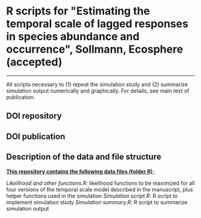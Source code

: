 # R scripts for "Estimating the temporal scale of lagged responses in species abundance and occurrence", Sollmann, Ecosphere (accepted)
---

All scripts necessary to (1) repeat the simulation study and (2) summarize simulation output numerically and graphically. For details, see main text of publication.

## DOI repository


## DOI publication



## Description of the data and file structure

<ins> **This repository contains the following data files (folder R)** </ins>:

*Likelihood and other functions.R*: likelihood functions to be maximized for all four versions of the temporal scale model described in the manuscript, plus helper functions used in the simulation
*Simulation script.R*: R script to implement simulation study
*Simulation summary.R*: R script to summarize simulation output


